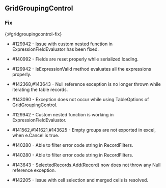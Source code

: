 ## GridGroupingControl

### Fix
{:#gridgroupingcontrol-fix}

* \#129942 - Issue with custom nested function in ExpressionFieldEvaluator has been fixed.

* \#140992 - Fields are reset properly while serialized loading.

* \#129942 - IsExpressionValid method evaluates all the expressions properly.

* \#142368,\#143643 - Null reference exception is no longer thrown while iterating the table records.

* \#143090 - Exception does not occur while using TableOptions of GridGroupingControl.

* \#129942 - Custom nested function is working in ExpressionFieldEvaluator.

* \#141562,\#141621,\#143625 - Empty groups are not exported in excel, when e.Cancel is true.

* \#140280 - Able to filter error code string in RecordFilters.

* \#140280 - Able to filter error code string in RecordFilters.

* \#143643 - SelectedRecords.Add(Record) now does not throw any Null reference exception.

* \#142205 - Issue with cell selection and merged cells is resolved.